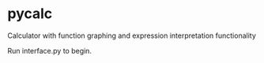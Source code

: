 # pycalc
Calculator with function graphing and expression interpretation functionality


Run interface.py to begin.
